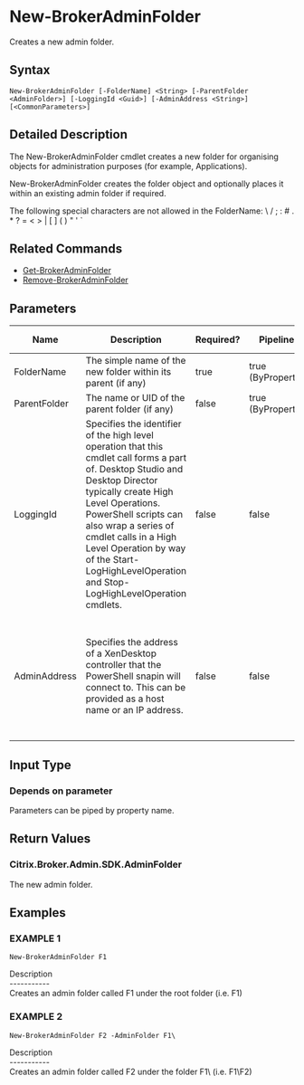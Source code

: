 ﻿# New-BrokerAdminFolder

   Creates a new admin folder.

## Syntax
```
New-BrokerAdminFolder [-FolderName] <String> [-ParentFolder <AdminFolder>] [-LoggingId <Guid>] [-AdminAddress <String>] [<CommonParameters>]
```

## Detailed Description
   The New-BrokerAdminFolder cmdlet creates a new folder for organising objects for administration purposes (for example, Applications).

New-BrokerAdminFolder creates the folder object and optionally places it within an existing admin folder if required.

The following special characters are not allowed in the FolderName: \ / ; : # . * ? = < > | [ ] ( ) " ' `

## Related Commands
  * [Get-BrokerAdminFolder](Get-BrokerAdminFolder/)
  * [Remove-BrokerAdminFolder](Remove-BrokerAdminFolder/)
## Parameters

| Name   | Description | Required? | Pipeline Input | Default Value |
| --- | --- | --- | --- | --- |
| FolderName | The simple name of the new folder within its parent (if any) | true | true (ByPropertyName) |  |
| ParentFolder | The name or UID of the parent folder (if any) | false | true (ByPropertyName) |  |
| LoggingId | Specifies the identifier of the high level operation that this cmdlet call forms a part of. Desktop Studio and Desktop Director typically create High Level Operations. PowerShell scripts can also wrap a series of cmdlet calls in a High Level Operation by way of the Start-LogHighLevelOperation and Stop-LogHighLevelOperation cmdlets. | false | false |  |
| AdminAddress | Specifies the address of a XenDesktop controller that the PowerShell snapin will connect to. This can be provided as a host name or an IP address. | false | false | Localhost. Once a value is provided by any cmdlet, this value will become the default. |

## Input Type
### Depends on parameter
   Parameters can be piped by property name.
## Return Values
### Citrix.Broker.Admin.SDK.AdminFolder
   The new admin folder.
## Examples

### EXAMPLE 1
```
New-BrokerAdminFolder F1
```
   Description<br>-----------<br>Creates an admin folder called F1 under the root folder (i.e. F1\)
### EXAMPLE 2
```
New-BrokerAdminFolder F2 -AdminFolder F1\
```
   Description<br>-----------<br>Creates an admin folder called F2 under the folder F1\ (i.e. F1\F2\)
